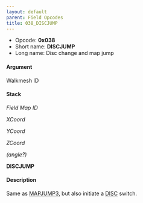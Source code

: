 ```yaml
---
layout: default
parent: Field Opcodes
title: 038_DISCJUMP
---
```


-   Opcode: **0x038**
-   Short name: **DISCJUMP**
-   Long name: Disc change and map jump

#### Argument

Walkmesh ID

#### Stack

  
*Field Map ID*

*XCoord*

*YCoord*

*ZCoord*

*(angle?)*

**DISCJUMP**

#### Description

Same as [MAPJUMP3](FF8/Field/Script/Opcodes/02A_MAPJUMP3 "wikilink"), but also initiate a [DISC](11F_DISC) switch.
